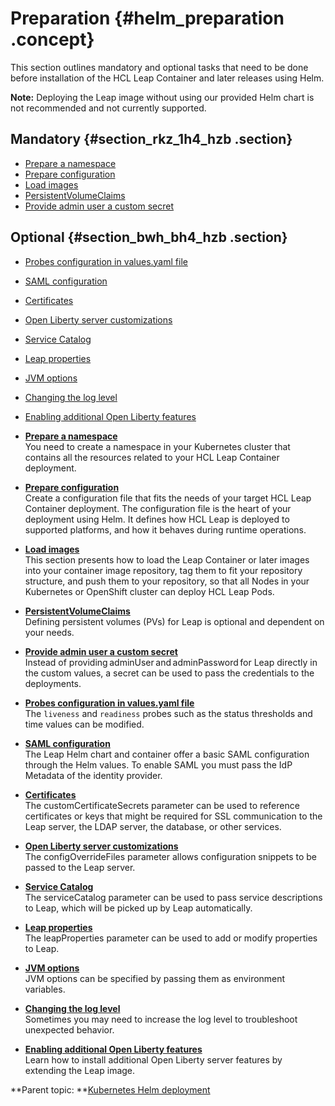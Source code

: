 # Preparation {#helm_preparation .concept}

This section outlines mandatory and optional tasks that need to be done before installation of the HCL Leap Container and later releases using Helm.

**Note:** Deploying the Leap image without using our provided Helm chart is not recommended and not currently supported.

## Mandatory {#section_rkz_1h4_hzb .section}

-   [Prepare a namespace](helm_prepare_namespace.md)
-   [Prepare configuration](prepare_config_helm.md)
-   [Load images](helm_load_images.md)
-   [PersistentVolumeClaims](helm_persistent_volume.md)
-   [Provide admin user a custom secret](helm_admin_customsecret.md)

## Optional {#section_bwh_bh4_hzb .section}

-   [Probes configuration in values.yaml file](helm_probes_config_valuesfile.md)
-   [SAML configuration](helm_saml_config.md)
-   [Certificates](helm_certificates.md)
-   [Open Liberty server customizations](helm_open_liberty_custom.md)
-   [Service Catalog](helm_service_catalog.md)
-   [Leap properties](helm_leap_properties.md)
-   [JVM options](helm_jvm_options.md)
-   [Changing the log level](helm_changing_log_level.md)
-   [Enabling additional Open Liberty features](helm_extending_image.md)

-   **[Prepare a namespace](helm_prepare_namespace.md)**  
You need to create a namespace in your Kubernetes cluster that contains all the resources related to your HCL Leap Container deployment.
-   **[Prepare configuration](prepare_config_helm.md)**  
Create a configuration file that fits the needs of your target HCL Leap Container deployment. The configuration file is the heart of your deployment using Helm. It defines how HCL Leap is deployed to supported platforms, and how it behaves during runtime operations.
-   **[Load images](helm_load_images.md)**  
This section presents how to load the Leap Container or later images into your container image repository, tag them to fit your repository structure, and push them to your repository, so that all Nodes in your Kubernetes or OpenShift cluster can deploy HCL Leap Pods.
-   **[PersistentVolumeClaims](helm_persistent_volume.md)**  
Defining persistent volumes \(PVs\) for Leap is optional and dependent on your needs.
-   **[Provide admin user a custom secret](helm_admin_customsecret.md)**  
Instead of providing adminUser and adminPassword for Leap directly in the custom values, a secret can be used to pass the credentials to the deployments.
-   **[Probes configuration in values.yaml file](helm_probes_config_valuesfile.md)**  
The `liveness` and `readiness` probes such as the status thresholds and time values can be modified.
-   **[SAML configuration](helm_saml_config.md)**  
The Leap Helm chart and container offer a basic SAML configuration through the Helm values. To enable SAML you must pass the IdP Metadata of the identity provider.
-   **[Certificates](helm_certificates.md)**  
The customCertificateSecrets parameter can be used to reference certificates or keys that might be required for SSL communication to the Leap server, the LDAP server, the database, or other services.
-   **[Open Liberty server customizations](helm_open_liberty_custom.md)**  
The configOverrideFiles parameter allows configuration snippets to be passed to the Leap server.
-   **[Service Catalog](helm_service_catalog.md)**  
The serviceCatalog parameter can be used to pass service descriptions to Leap, which will be picked up by Leap automatically.
-   **[Leap properties](helm_leap_properties.md)**  
The leapProperties parameter can be used to add or modify properties to Leap.
-   **[JVM options](helm_jvm_options.md)**  
JVM options can be specified by passing them as environment variables.
-   **[Changing the log level](helm_changing_log_level.md)**  
Sometimes you may need to increase the log level to troubleshoot unexpected behavior.
-   **[Enabling additional Open Liberty features](helm_extending_image.md)**  
Learn how to install additional Open Liberty server features by extending the Leap image.

**Parent topic: **[Kubernetes Helm deployment](kubernetes_helm_deployment.md)


